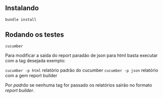 ## Instalando

`bundle install`

## Rodando os testes

`cucumber`

Para modificar a saida do report paradão de json para html basta executar com a tag desejada exemplo:

`cucumber -p html` relatório padrão do cucumber
`cucumber -p json` relatório com a gem report builder

Por *padrão* se nenhuma tag for passado os relatórios sairão no formato *report builder*.

